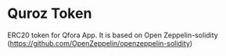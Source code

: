 # Quroz Token
ERC20 token for Qfora App. 
It is based on Open Zeppelin-solidity (https://github.com/OpenZeppelin/openzeppelin-solidity)
